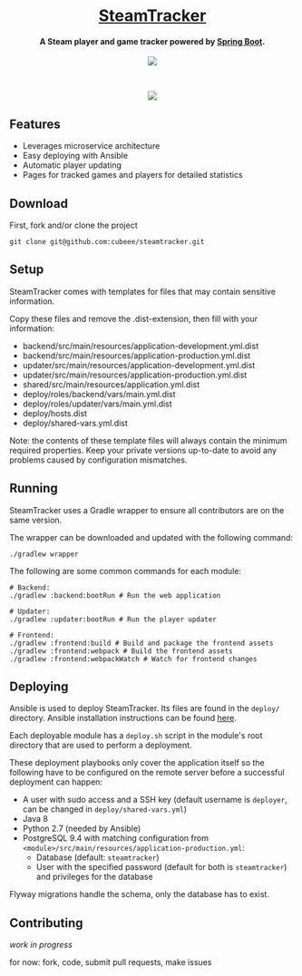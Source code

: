 <h1 align="center">
  <a href="https://steam.0x7ff.com/">SteamTracker</a>
  <br>
</h1>

<h4 align="center">A Steam player and game tracker powered by <a href="https://projects.spring.io/spring-boot/" target="_blank">Spring Boot</a>.</h4>

<p align="center">
  <a href="https://travis-ci.org/cubeee/steamtracker">
    <img src="https://camo.githubusercontent.com/4cac641208f0e7594b76ff22fd85b02d270093df/68747470733a2f2f7472617669732d63692e6f72672f6375626565652f737465616d747261636b65722e7376673f6272616e63683d6d6173746572">
  </a>
</p>
<br>
<p align="center">
  <img src="https://github.com/cubeee/steamtracker/raw/master/screenshot.png" />
</p>

## Features

* Leverages microservice architecture
* Easy deploying with Ansible
* Automatic player updating
* Pages for tracked games and players for detailed statistics

## Download

First, fork and/or clone the project

```
git clone git@github.com:cubeee/steamtracker.git
```

## Setup

SteamTracker comes with templates for files that may contain sensitive information.

Copy these files and remove the .dist-extension, then fill with your information:

* backend/src/main/resources/application-development.yml.dist
* backend/src/main/resources/application-production.yml.dist
* updater/src/main/resources/application-development.yml.dist
* updater/src/main/resources/application-production.yml.dist
* shared/src/main/resources/application.yml.dist
* deploy/roles/backend/vars/main.yml.dist
* deploy/roles/updater/vars/main.yml.dist
* deploy/hosts.dist
* deploy/shared-vars.yml.dist

Note: the contents of these template files will always contain the minimum required properties. Keep your private versions up-to-date to avoid any problems caused by configuration mismatches.

## Running

SteamTracker uses a Gradle wrapper to ensure all contributors are on the same version.

The wrapper can be downloaded and updated with the following command:
```
./gradlew wrapper
```

The following are some common commands for each module:
```
# Backend:
./gradlew :backend:bootRun # Run the web application
 
# Updater:
./gradlew :updater:bootRun # Run the player updater
 
# Frontend:
./gradlew :frontend:build # Build and package the frontend assets
./gradlew :frontend:webpack # Build the frontend assets
./gradlew :frontend:webpackWatch # Watch for frontend changes
```

## Deploying

Ansible is used to deploy SteamTracker. Its files are found in the ```deploy/``` directory. Ansible installation instructions can be found [here](https://docs.ansible.com/ansible/intro_installation.html).

Each deployable module has a ```deploy.sh``` script in the module's root directory that are used to perform a deployment.

These deployment playbooks only cover the application itself so the following have to be configured on the remote server before a successful deployment can happen:

* A user with sudo access and a SSH key (default username is ```deployer```, can be changed in ```deploy/shared-vars.yml```)
* Java 8
* Python 2.7 (needed by Ansible)
* PostgreSQL 9.4 with matching configuration from ```<module>/src/main/resources/application-production.yml```:
  - Database (default: ```steamtracker```)
  - User with the specified password (default for both is ```steamtracker```) and privileges for the database

Flyway migrations handle the schema, only the database has to exist.

## Contributing

_work in progress_

for now: fork, code, submit pull requests, make issues
